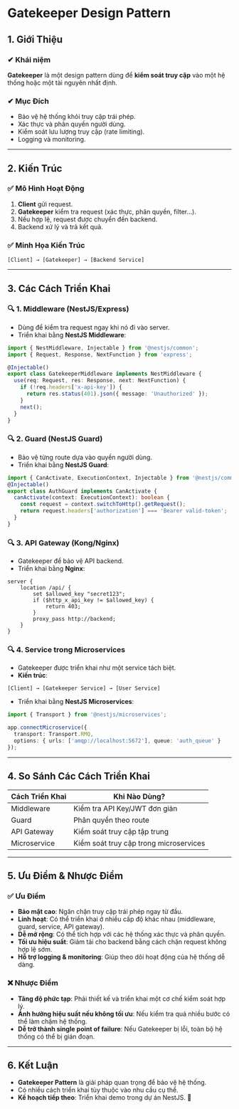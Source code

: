 # Gatekeeper Design Pattern

## 1. Giới Thiệu
### ✔ Khái niệm
**Gatekeeper** là một design pattern dùng để **kiểm soát truy cập** vào một hệ thống hoặc một tài nguyên nhất định. 

### ✔ Mục Đích
- Bảo vệ hệ thống khỏi truy cập trái phép.
- Xác thực và phân quyền người dùng.
- Kiểm soát lưu lượng truy cập (rate limiting).
- Logging và monitoring.

---

## 2. Kiến Trúc
### ✅ Mô Hình Hoạt Động
1. **Client** gửi request.
2. **Gatekeeper** kiểm tra request (xác thực, phân quyền, filter...).
3. Nếu hợp lệ, request được chuyển đến backend.
4. Backend xử lý và trả kết quả.

### ✅ Minh Họa Kiến Trúc
```
[Client] → [Gatekeeper] → [Backend Service]
```

---

## 3. Các Cách Triển Khai

### 🔍 1. Middleware (NestJS/Express)
- Dùng để kiểm tra request ngay khi nó đi vào server.
- Triển khai bằng **NestJS Middleware**:
```typescript
import { NestMiddleware, Injectable } from '@nestjs/common';
import { Request, Response, NextFunction } from 'express';

@Injectable()
export class GatekeeperMiddleware implements NestMiddleware {
  use(req: Request, res: Response, next: NextFunction) {
    if (!req.headers['x-api-key']) {
      return res.status(401).json({ message: 'Unauthorized' });
    }
    next();
  }
}
```

### 🔍 2. Guard (NestJS Guard)
- Bảo vệ từng route dựa vào quyền người dùng.
- Triển khai bằng **NestJS Guard**:
```typescript
import { CanActivate, ExecutionContext, Injectable } from '@nestjs/common';
@Injectable()
export class AuthGuard implements CanActivate {
  canActivate(context: ExecutionContext): boolean {
    const request = context.switchToHttp().getRequest();
    return request.headers['authorization'] === 'Bearer valid-token';
  }
}
```

### 🔍 3. API Gateway (Kong/Nginx)
- Gatekeeper để bảo vệ API backend.
- Triển khai bằng **Nginx**:
```nginx
server {
    location /api/ {
        set $allowed_key "secret123";
        if ($http_x_api_key != $allowed_key) {
            return 403;
        }
        proxy_pass http://backend;
    }
}
```

### 🔍 4. Service trong Microservices
- Gatekeeper được triển khai như một service tách biệt.
- **Kiến trúc**:
```
[Client] → [Gatekeeper Service] → [User Service]
```
- Triển khai bằng **NestJS Microservices**:
```typescript
import { Transport } from '@nestjs/microservices';

app.connectMicroservice({
  transport: Transport.RMQ,
  options: { urls: ['amqp://localhost:5672'], queue: 'auth_queue' }
});
```

---

## 4. So Sánh Các Cách Triển Khai

| Cách Triển Khai | Khi Nào Dùng? |
|----------------|----------------|
| Middleware | Kiểm tra API Key/JWT đơn giản |
| Guard | Phân quyền theo route |
| API Gateway | Kiểm soát truy cập tập trung |
| Microservice | Kiểm soát truy cập trong microservices |

---

## 5. Ưu Điểm & Nhược Điểm

### ✅ Ưu Điểm
- **Bảo mật cao**: Ngăn chặn truy cập trái phép ngay từ đầu.
- **Linh hoạt**: Có thể triển khai ở nhiều cấp độ khác nhau (middleware, guard, service, API gateway).
- **Dễ mở rộng**: Có thể tích hợp với các hệ thống xác thực và phân quyền.
- **Tối ưu hiệu suất**: Giảm tải cho backend bằng cách chặn request không hợp lệ sớm.
- **Hỗ trợ logging & monitoring**: Giúp theo dõi hoạt động của hệ thống dễ dàng.

### ❌ Nhược Điểm
- **Tăng độ phức tạp**: Phải thiết kế và triển khai một cơ chế kiểm soát hợp lý.
- **Ảnh hưởng hiệu suất nếu không tối ưu**: Nếu kiểm tra quá nhiều bước có thể làm chậm hệ thống.
- **Dễ trở thành single point of failure**: Nếu Gatekeeper bị lỗi, toàn bộ hệ thống có thể bị gián đoạn.

---

## 6. Kết Luận
- **Gatekeeper Pattern** là giải pháp quan trọng để bảo vệ hệ thống.
- Có nhiều cách triển khai tùy thuộc vào nhu cầu cụ thể.
- **Kế hoạch tiếp theo**: Triển khai demo trong dự án NestJS. 🚀


